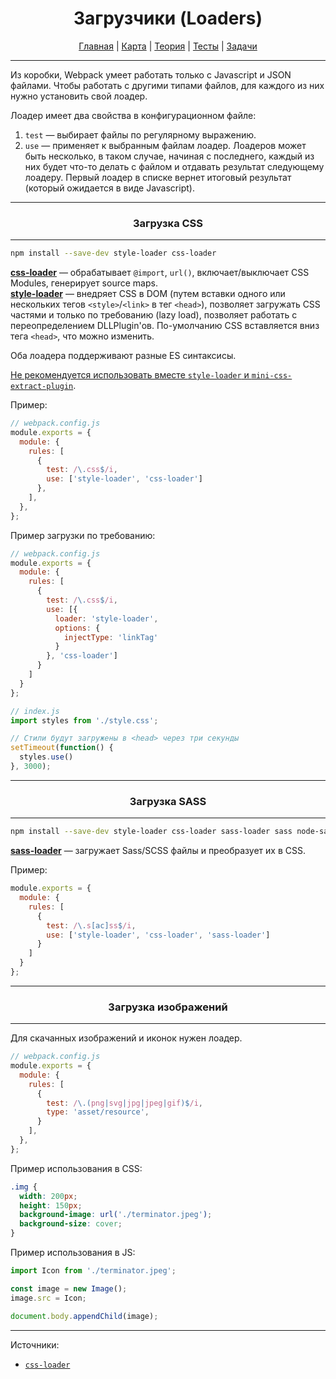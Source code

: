 <div align="center">

# Загрузчики (Loaders)

[Главная](https://github.com/dollaween/junior-roadmap/)
|
[Карта](/roadmap/README.md)
|
[Теория](/theory/README.md)
|
[Тесты](/tests/README.md)
|
[Задачи](/tasks/README.md)

</div>

---

Из коробки, Webpack умеет работать только с Javascript и JSON файлами. Чтобы работать с другими типами файлов, для каждого из них нужно установить свой лоадер.

Лоадер имеет два свойства в конфигурационном файле:
1. `test` — выбирает файлы по регулярному выражению.
2. `use` — применяет к выбранным файлам лоадер. Лоадеров может быть несколько, в таком случае, начиная с последнего, каждый из них будет что-то делать с файлом и отдавать результат следующему лоадеру. Первый лоадер в списке вернет итоговый результат (который ожидается в виде Javascript).

---

<div align="center">

### Загрузка CSS

</div>

---

```bash
npm install --save-dev style-loader css-loader
```

[**css-loader**](https://webpack.js.org/loaders/css-loader/) — обрабатывает `@import`, `url()`, включает/выключает CSS Modules, генерирует source maps.  
[**style-loader**](https://webpack.js.org/loaders/style-loader/) — внедряет CSS в DOM (путем вставки одного или нескольких тегов `<style>`/`<link>` в тег `<head>`), позволяет загружать CSS частями и только по требованию (lazy load), позволяет работать с переопределением DLLPlugin'ов. По-умолчанию CSS вставляется вниз тега `<head>`, что можно изменить.

Оба лоадера поддерживают разные ES синтаксисы.

[Не рекомендуется использовать вместе `style-loader` и `mini-css-extract-plugin`](https://webpack.js.org/loaders/style-loader/#recommend).

Пример:
```js
// webpack.config.js
module.exports = {
  module: {
    rules: [
      {
        test: /\.css$/i,
        use: ['style-loader', 'css-loader']
      },
    ],
  },
};
```

Пример загрузки по требованию:
```js
// webpack.config.js
module.exports = {
  module: {
    rules: [
      {
        test: /\.css$/i,
        use: [{
          loader: 'style-loader',
          options: {
            injectType: 'linkTag'
          }
        }, 'css-loader']
      }
    ]
  }
};
```

```js
// index.js
import styles from './style.css';

// Стили будут загружены в <head> через три секунды
setTimeout(function() {
  styles.use()
}, 3000);
```

---

<div align="center">

### Загрузка SASS

</div>

---

```bash
npm install --save-dev style-loader css-loader sass-loader sass node-sass
```

**[sass-loader](https://webpack.js.org/loaders/sass-loader/)** — загружает Sass/SCSS файлы и преобразует их в CSS.

Пример:

```js
module.exports = {
  module: {
    rules: [
      {
        test: /\.s[ac]ss$/i,
        use: ['style-loader', 'css-loader', 'sass-loader']
      }
    ]
  }
};

```

---

<div align="center">

### Загрузка изображений

</div>

---

Для скачанных изображений и иконок нужен лоадер.

```js
// webpack.config.js
module.exports = {
  module: {
    rules: [
      {
        test: /\.(png|svg|jpg|jpeg|gif)$/i,
        type: 'asset/resource',
      }
    ],
  },
};
```

Пример использования в CSS:
```css
.img {
  width: 200px;
  height: 150px;
  background-image: url('./terminator.jpeg');
  background-size: cover;
}
```

Пример использования в JS:
```js
import Icon from './terminator.jpeg';

const image = new Image();
image.src = Icon;

document.body.appendChild(image);
```

---

Источники:
* [`css-loader`](https://webpack.js.org/loaders/css-loader/)


